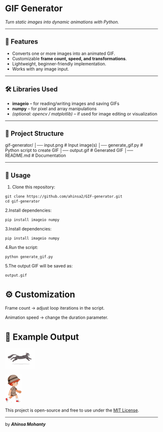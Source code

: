 # GIF Generator  
*Turn static images into dynamic animations with Python.*  

---

## 📌 Features  
- Converts one or more images into an animated GIF.  
- Customizable **frame count, speed, and transformations**.  
- Lightweight, beginner-friendly implementation.  
- Works with any image input.  

---

## 🛠️ Libraries Used  
- **imageio** – for reading/writing images and saving GIFs  
- **numpy** – for pixel and array manipulations  
- *(optional: opencv / matplotlib)* – if used for image editing or visualization  

---

## 📂 Project Structure  
gif-generator/
│── input.png # Input image(s)
│── generate_gif.py # Python script to create GIF
│── output.gif # Generated GIF
│── README.md # Documentation


---

## 🚀 Usage  
1. Clone this repository:  
```
git clone https://github.com/ahinsa2/GIF-generator.git
cd gif-generator
   ```
2.Install dependencies:
  ```
pip install imageio numpy
```
3.Install dependencies:
```
pip install imageio numpy
```
4.Run the script:
```
python generate_gif.py
```
5.The output GIF will be saved as:
```
output.gif
```
# ⚙️ Customization

Frame count  → adjust loop iterations in the script.

Animation speed → change the duration parameter.


# 📸 Example Output
![Preview](output.gif)

![Preview](output1.gif)

This project is open-source and free to use under the [MIT License](./LICENSE).

---

by ***Ahinsa Mohanty***
